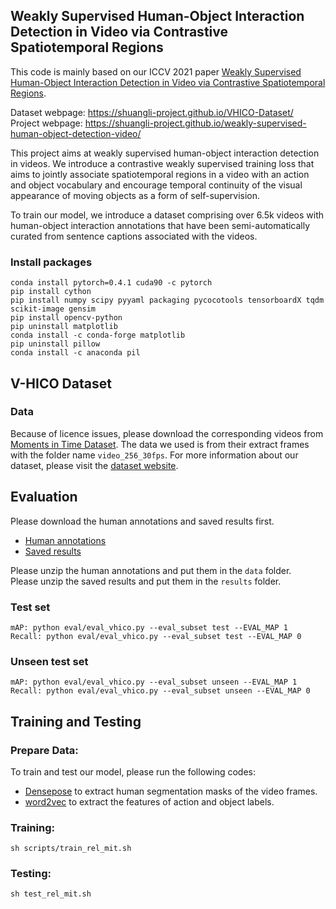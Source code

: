 ## Weakly Supervised Human-Object Interaction Detection in Video via Contrastive Spatiotemporal Regions
This code is mainly based on our ICCV 2021 paper [Weakly Supervised Human-Object Interaction Detection in Video via Contrastive Spatiotemporal Regions](https://arxiv.org/abs/2110.03562).

Dataset webpage: https://shuangli-project.github.io/VHICO-Dataset/ <br>
Project webpage: https://shuangli-project.github.io/weakly-supervised-human-object-detection-video/ 


This project aims at weakly supervised human-object interaction detection in videos. 
We introduce a contrastive weakly supervised training loss that aims to jointly associate spatiotemporal regions in a video with an action and object vocabulary and encourage temporal continuity of the visual appearance of moving objects as a form of self-supervision. 

To train our model, we introduce a dataset comprising over 6.5k videos with human-object interaction annotations that have been semi-automatically curated from sentence captions associated with the videos.


### Install packages
```
conda install pytorch=0.4.1 cuda90 -c pytorch
pip install cython
pip install numpy scipy pyyaml packaging pycocotools tensorboardX tqdm scikit-image gensim
pip install opencv-python
pip uninstall matplotlib
conda install -c conda-forge matplotlib
pip uninstall pillow
conda install -c anaconda pil
```


## V-HICO Dataset
### Data
Because of licence issues, please download the corresponding videos from [Moments in Time Dataset](http://moments.csail.mit.edu/).
The data we used is from their extract frames with the folder name `video_256_30fps`.
For more information about our dataset, please visit the [dataset website](https://shuangli-project.github.io/VHICO-Dataset/).


<!-- ### Data labelling tool
We used [LabelImg](https://github.com/tzutalin/labelImg) to annotate the human and object bounding boxes of video frames from the test set and the unseen test set.
 -->

## Evaluation
Please download the human annotations and saved results first. 
- [Human annotations](https://www.dropbox.com/s/owy9jvuj273j2n1/gt_annotations.zip?dl=0)
- [Saved results](https://www.dropbox.com/s/s8lf9zswydei7ud/cat%2BSpa%2BHum%2BTem%2BCon.zip?dl=0)

Please unzip the human annotations and put them in the `data` folder. <br>
Please unzip the saved results and put them in the `results` folder.


### Test set
	mAP: python eval/eval_vhico.py --eval_subset test --EVAL_MAP 1
	Recall: python eval/eval_vhico.py --eval_subset test --EVAL_MAP 0

### Unseen test set
	mAP: python eval/eval_vhico.py --eval_subset unseen --EVAL_MAP 1
	Recall: python eval/eval_vhico.py --eval_subset unseen --EVAL_MAP 0



## Training and Testing
### Prepare Data:
To train and test our model, please run the following codes:
- [Densepose](https://github.com/facebookresearch/DensePose) to extract human segmentation masks of the video frames.
- [word2vec](https://code.google.com/archive/p/word2vec/) to extract the features of action and object labels.

### Training:
	sh scripts/train_rel_mit.sh 

### Testing:
	sh test_rel_mit.sh








